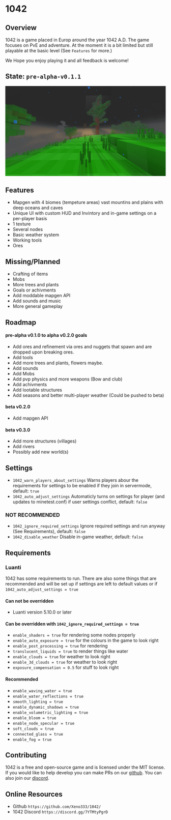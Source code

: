 # 1042

## Overview
1042 is a game placed in Europ around the year 1042 A.D. The game focuses on PvE and adventure. At the moment it is a bit limited but still playable at the basic level (See `Features` for more.)

We Hope you enjoy playing it and all feedback is welcome!


## State: `pre-alpha-v0.1.1`
![pre-alpha-v0.1.0](menu/background.2.png)


## Features
- Mapgen with 4 biomes (tempeture areas) vast mountins and plains with deep oceans and caves
- Unique UI with custom HUD and Invintory and in-game settings on a per-player basis
- 1 texture
- Several nodes
- Basic weather system
- Working tools
- Ores


## Missing/Planned
- Crafting of items
- Mobs
- More trees and plants
- Goals or achivments
- Add moddable mapgen API
- Add sounds and music
- More general gameplay


## Roadmap

#### pre-alpha v0.1.0 to alpha v0.2.0 goals
- Add ores and refinement via ores and nuggets that spawn and are dropped upon breaking ores.
- Add tools
- Add more trees and plants, flowers maybe.
- Add sounds
- Add Mobs
- Add pvp physics and more weapons (Bow and club)
- Add achivments
- Add lootable structures
- Add seasons and better multi-player weather (Could be pushed to beta)

#### beta v0.2.0
- Add mapgen API

#### beta v0.3.0
- Add more structures (villages)
- Add rivers
- Possibly add new world(s)


## Settings

- `1042_warn_players_about_settings` Warns players abour the requirements for settings to be enabled if they join in servermode, default: `true`
- `1042_auto_adjust_settings` Automaticly turns on settings for player (and updates to minetest.conf) if user settings conflict, default: `false`

### NOT RECOMMENDED
- `1042_ignore_required_settings` Ignore required settings and run anyway (See Requirements), default: `false`
- `1042_disable_weather` Disable in-game weather, default: `false`

## Requirements

### Luanti
1042 has some requirements to run. There are also some things that are recommended and will be set up if settings are left to default values or if `1042_auto_adjust_settings = true`

#### Can not be overridden
- Luanti version 5.10.0 or later

#### Can be overridden with `1042_ignore_required_settings = true`
- `enable_shaders = true` for rendering some nodes properly
- `enable_auto_exposure = true` for the colours in the game to look right
- `enable_post_processing = true` for rendering
- `translucent_liquids = true` to render things like water
- `enable_clouds = true` for weather to look right
- `enable_3d_clouds = true` for weather to look right
- `exposure_compensation = 0.5` for stuff to look right

#### Recommended
- `enable_waving_water = true`
- `enable_water_reflections = true`
- `smooth_lighting = true`
- `enable_dynamic_shadows = true`
- `enable_volumetric_lighting = true`
- `enable_bloom = true`
- `enable_node_specular = true`
- `soft_clouds = true`
- `connected_glass = true`
- `enable_fog = true`


## Contributing
1042 is a free and open-source game and is licensed under the MIT license. If you would like to help develop you can make PRs on our [github](https://github.com/Xeno333/1042/). You can also join our [discord](https://discord.gg/7YTMtyPgrD).


## Online Resources
- Github `https://github.com/Xeno333/1042/`
- 1042 Discord `https://discord.gg/7YTMtyPgrD`